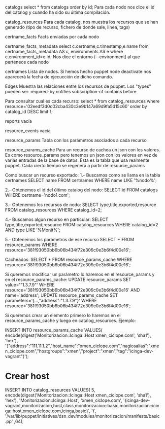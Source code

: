 catalogs
select * from catalogs order by id;
  Para cada nodo nos dice el id del catalog y cuando ha sido su última compilación.

catalog_resources
  Para cada catalog, nos muestra los recursos que se han generado (tipo de recurso, fichero de donde sale, linea, tags)

certname_facts
  Facts enviadas por cada nodo

certname_facts_metadata
select c.certname,c.timestamp,e.name from certname_facts_metadata AS c, environments AS e where c.environment_id=e.id;
  Nos dice el entorno (--environment) al que pertenece cada nodo

certnames
  Lista de nodos. Si hemos hecho puppet node deactivate nos aparecerá la fecha de ejecucción de dicho comando.

Edges
  Muestra las relaciones entre los recursos de puppet.
  Los "types" pueden ser: 
    required-by
    notifies
    subscription-of
    contains
    before

  Para consultar cual es cada recurso:
  select * from catalog_resources where resource='02eedf3d0c02cba430c3e9b147a69d9fa5d15c60' order by catalog_id DESC limit 1;

reports
  vacía

resource_events
  vacía

resource_params
  Tabla con los parámetros asociados a cada recurso

resource_params_cache
  Para un recurso de cachea un json con los valores. Es como resource_params pero tenemos un json con los valores en vez de varias entradas de la base de datos.
  Esta es la tabla que usa realmente puppet. Cada cierto tiempo se regenera a partir de resource_params



Como buscar un recurso exportado:
1.- Buscamos como se llama en la tabla certnames
  SELECT name FROM certnames WHERE name LIKE '%nodo%';

2.- Obtenemos el id del último catalog del nodo:
  SELECT id FROM catalogs WHERE certname='nodo1.com';  

3.- Obtenemos los recursos de nodo:
  SELECT type,title,exported,resource FROM catalog_resources WHERE catalog_id=2;

4.- Buscamos algun recurso en particular:
  SELECT type,title,exported,resource FROM catalog_resources WHERE catalog_id=2 AND type LIKE '%Monit%';

5.- Obtenemos los parámetros de ese recurso
  SELECT * FROM resource_params WHERE resource='381f93050bb6b06b434f72e309c0e3b6f4d00e16';

  Cacheados: SELECT * FROM resource_params_cache WHERE resource='381f93050bb6b06b434f72e309c0e3b6f4d00e16';


Si queremos modificar un parámetro lo haremos en el resource_params y en el resource_params_cache:
UPDATE resource_params SET value='"1.3.7.9"' WHERE resource='381f93050bb6b06b434f72e309c0e3b6f4d00e16' AND name='address';
UPDATE resource_params_cache SET parameters='{...,"address":"1.3.7.9"}' WHERE resource='381f93050bb6b06b434f72e309c0e3b6f4d00e16';


Si queremos crear un elemento primero lo haremos en el resource_params_cache y luego en catalog_resources.
Ejemplo:

INSERT INTO resource_params_cache VALUES(
encode(digest('Monitorizacion::Icinga::Host xmen_ciclope.com', 'sha1'), 'hex'),
'{"address":"111.11.1.2","host_name":"xmen_ciclope.com","nagiosalias":"xmen_ciclope.com","hostgroups":"xmen","project":"xmen","tag":"icinga-dev-vagrant"}');


# Crear host
INSERT INTO catalog_resources VALUES(
5,
encode(digest('Monitorizacion::Icinga::Host xmen_ciclope.com', 'sha1'), 'hex'),
'Monitorizacion::Icinga::Host',
'xmen_ciclope.com',
'{icinga-dev-vagrant,monitorizacion,host,class,monitorizacion::basic,monitorizacion::icinga::host,xmen_ciclope.com,icinga,basic}',
't',
'/var/lib/puppet/initiatives/dsn_dev/modules/monitorizacion/manifests/basic.pp'
,64);

